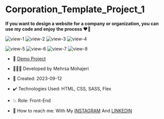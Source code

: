 # Corporation_Template_Project_1

**If you want to design a website for a company or organization, you can use my code and enjoy the process ♥️🏢**

![view-1](https://github.com/Mehrsa-Mohajeri-Developer/Corporation_Template/assets/145048780/77205be8-0f47-48c7-ac53-68388e9d5374)
![view-2](https://github.com/Mehrsa-Mohajeri-Developer/Corporation_Template/assets/145048780/4691a0e3-de3c-4930-a549-700572e387a2)
![view-3](https://github.com/Mehrsa-Mohajeri-Developer/Corporation_Template/assets/145048780/d450e85a-433b-4c04-bbdd-3ec35f95aa37)
![view-4](https://github.com/Mehrsa-Mohajeri-Developer/Corporation_Template/assets/145048780/a6f48a69-6144-4a5b-a923-c7a202dfd494)

![view-5](https://github.com/Mehrsa-Mohajeri-Developer/Corporation_Template/assets/145048780/2b04709b-a99f-410e-8c79-011953ff04eb)
![view-6](https://github.com/Mehrsa-Mohajeri-Developer/Corporation_Template/assets/145048780/8f8ab2cf-1745-4355-a954-1846537fa658)
![view-7](https://github.com/Mehrsa-Mohajeri-Developer/Corporation_Template/assets/145048780/bcff222a-da72-4337-80c4-fa54b9969760)
![view-8](https://github.com/Mehrsa-Mohajeri-Developer/Corporation_Template/assets/145048780/9b0e0f42-38fa-4223-8a49-47965ff092a1)


- 🔗 [Demo Project](https://mehrsamohajeri.github.io/Corporation_Template_Project_1/)

- 👩🏻‍💻 Developed by Mehrsa Mohajeri

- 📆 Created: 2023-09-12

- ✔️ Technologies Used: HTML, CSS, SASS, Flex

- 💥 Role: Front-End

- 📲 How to reach me: With My [INSTAGRAM](https://www.instagram.com/mehrsa_mohajeri_developer) And [LINKEDIN](https://www.linkedin.com/in/mehrsa-mohajeri-developer)
